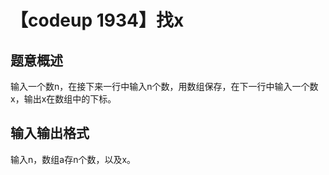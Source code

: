 # 【codeup 1934】找x

## 题意概述

输入一个数n，在接下来一行中输入n个数，用数组保存，在下一行中输入一个数x，输出x在数组中的下标。

## 输入输出格式

输入n，数组a存n个数，以及x。
